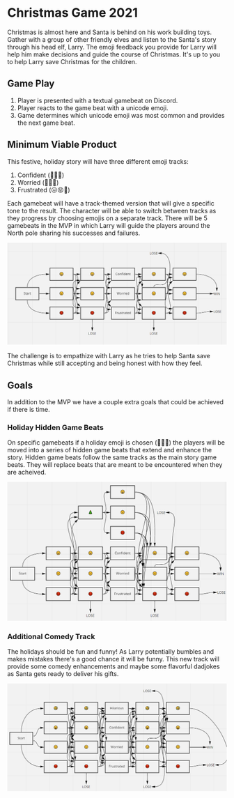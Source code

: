 # Christmas Game 2021

Christmas is almost here and Santa is behind on his work building toys. Gather with a group of other friendly elves and listen to the Santa's story through his head elf, Larry. The emoji feedback you provide for Larry will help him make decisions and guide the course of Christmas. It's up to you to help Larry save Christmas for the children.

## Game Play

1. Player is presented with a textual gamebeat on Discord.
1. Player reacts to the game beat with a unicode emoji.
1. Game determines which unicode emoji was most common and provides the next game beat.

## Minimum Viable Product

This festive, holiday story will have three different emoji tracks:

1. Confident (🙂😉😀)
1. Worried (🤔🤨😟)
1. Frustrated (😖😡👺)

Each gamebeat will have a track-themed version that will give a specific tone to the result. The character will be able to switch between tracks as they progress by choosing emojis on a separate track. There will be 5 gamebeats in the MVP in which Larry will guide the players around the North pole sharing his successes and failures.

![MVP Flowchart](mvp.png "Minimum Viable Product")

The challenge is to empathize with Larry as he tries to help Santa save Christmas while still accepting and being honest with how they feel.

## Goals

In addition to the MVP we have a couple extra goals that could be achieved if there is time.

### Holiday Hidden Game Beats

On specific gamebeats if a holiday emoji is chosen (🎄🎅🤶) the players will be moved into a series of hidden game beats that extend and enhance the story. Hidden game beats follow the same tracks as the main story game beats. They will replace beats that are meant to be encountered when they are acheived.

![Holiday Game Beats Flowchart](hiddenholidayadventures.png "Hidden Holiday Gamebeats")

### Additional Comedy Track

The holidays should be fun and funny! As Larry potentially bumbles and makes mistakes there's a good chance it will be funny. This new track will provide some comedy enhancements and maybe some flavorful dadjokes as Santa gets ready to deliver his gifts.

![Hilarious Track Flowchart](comedytrack.png "Comedy Track")